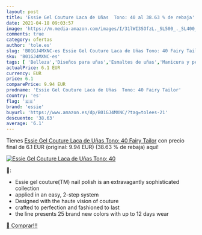 ```yaml
---
layout: post
title: 'Essie Gel Couture Laca de Uñas  Tono: 40 al 38.63 % de rebaja'
date: 2021-04-18 09:03:57
image: 'https://m.media-amazon.com/images/I/31lWI3SOfzL._SL500_._SL400_.jpg'
comments: true
category: ofertas
author: 'tole.es'
slug: 'B01GJ4MXNC-es Essie Gel Couture Laca de Uñas Tono: 40 Fairy Tailor'
sku: 'B01GJ4MXNC-es'
tags: [ 'Belleza','Diseños para uñas','Esmaltes de uñas','Manicura y pedicura','essie','fairy', ]
actualPrice: 6.1 EUR
currency: EUR
price: 6.1
comparePrice: 9.94 EUR
prodname: 'Essie Gel Couture Laca de Uñas  Tono: 40 Fairy Tailor'
country: 'es'
flag: '🇪🇸'
brand: 'essie'
buyurl: 'https://www.amazon.es/dp/B01GJ4MXNC/?tag=tolees-21'
descuento: '38.63'
average: '6.1'
---
```


Tienes [Essie Gel Couture Laca de Uñas  Tono: 40 Fairy Tailor](https://www.amazon.es/dp/B01GJ4MXNC/?tag=tolees-21) con precio final de  6.1 EUR (original: 9.94 EUR) (38.63 %  de rebaja) aqui!

[![Essie Gel Couture Laca de Uñas  Tono: 40](https://m.media-amazon.com/images/I/31lWI3SOfzL._SL500_._SL400_.jpg)](https://www.amazon.es/dp/B01GJ4MXNC/?tag=tolees-21)

🔎:

- Essie gel couture(TM) nail polish is an extravagantly sophisticated collection
- applied in an easy, 2-step system
- Designed with the haute vision of couture
- crafted to perfection and fashioned to last
- the line presents 25 brand new colors with up to 12 days wear

[🛒 Comprar!!!](https://www.amazon.es/dp/B01GJ4MXNC/?tag=tolees-21)
